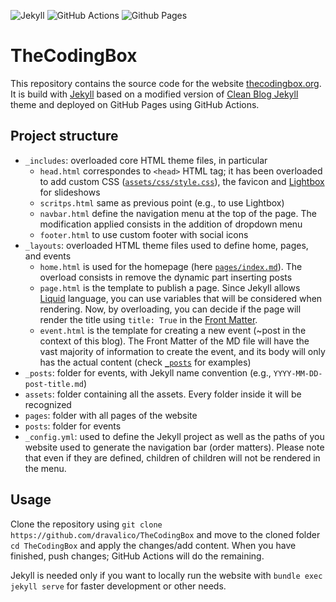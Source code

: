 ![Jekyll](https://img.shields.io/badge/Built%20with-Jekyll-blueviolet?logo=jekyll)
![GitHub Actions](https://img.shields.io/badge/github%20actions-%232671E5.svg?style=for-the-badge&logo=githubactions&logoColor=white)
![Github Pages](https://img.shields.io/badge/github%20pages-121013?style=for-the-badge&logo=github&logoColor=white)

# TheCodingBox

This repository contains the source code for the website [thecodingbox.org](https://thecodingbox.org/). It is build with [Jekyll](https://jekyllrb.com/) based on a modified version of [Clean Blog Jekyll](https://github.com/StartBootstrap/startbootstrap-clean-blog-jekyll) theme and deployed on GitHub Pages using GitHub Actions.

## Project structure

-   `_includes`: overloaded core HTML theme files, in particular
    -   `head.html` correspondes to `<head>` HTML tag; it has been overloaded to add custom CSS ([`assets/css/style.css`](assets/css/style.css)), the favicon and [Lightbox](https://lokeshdhakar.com/projects/lightbox2/) for slideshows
    -   `scritps.html` same as previous point (e.g., to use Lightbox)
    -   `navbar.html` define the navigation menu at the top of the page. The modification applied consists in the addition of dropdown menu
    -   `footer.html` to use custom footer with social icons
-   `_layouts`: overloaded HTML theme files used to define home, pages, and events
    -   `home.html` is used for the homepage (here [`pages/index.md`](pages/index.md)). The overload consists in remove the dynamic part inserting posts
    -   `page.html` is the template to publish a page. Since Jekyll allows [Liquid](https://shopify.github.io/liquid/) language, you can use variables that will be considered when rendering. Now, by overloading, you can decide if the page will render the title using `title: True` in the [Front Matter](https://jekyllrb.com/docs/front-matter/).
    -   `event.html` is the template for creating a new event (~post in the context of this blog). The Front Matter of the MD file will have the vast majority of information to create the event, and its body will only has the actual content (check [`_posts`](_posts) for examples)
-   `_posts`: folder for events, with Jekyll name convention (e.g., `YYYY-MM-DD-post-title.md`)
-   `assets`: folder containing all the assets. Every folder inside it will be recognized
-   `pages`: folder with all pages of the website
-   `posts`: folder for events
-   `_config.yml`: used to define the Jekyll project as well as the paths of you website used to generate the navigation bar (order matters). Please note that even if they are defined, children of children will not be rendered in the menu.

## Usage

Clone the repository using `git clone https://github.com/dravalico/TheCodingBox` and move to the cloned folder `cd TheCodingBox` and apply the changes/add content. When you have finished, push changes; GitHub Actions will do the remaining.

Jekyll is needed only if you want to locally run the website with `bundle exec jekyll serve` for faster development or other needs.
